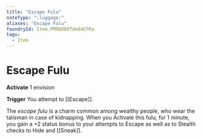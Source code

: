 ```yaml
---
title: "Escape Fulu"
noteType: ":luggage:"
aliases: "Escape Fulu"
foundryId: Item.PMR6DD8Tde64CFRa
tags:
  - Item
---
```


# Escape Fulu

**Activate** 1 envision

**Trigger** You attempt to [[Escape]].

The _escape fulu_ is a charm common among wealthy people, who wear the talisman in case of kidnapping. When you Activate this fulu, for 1 minute, you gain a +2 status bonus to your attempts to Escape as well as to Stealth checks to Hide and [[Sneak]].
